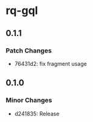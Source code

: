 # rq-gql

## 0.1.1

### Patch Changes

- 76431d2: fix fragment usage

## 0.1.0

### Minor Changes

- d241835: Release
